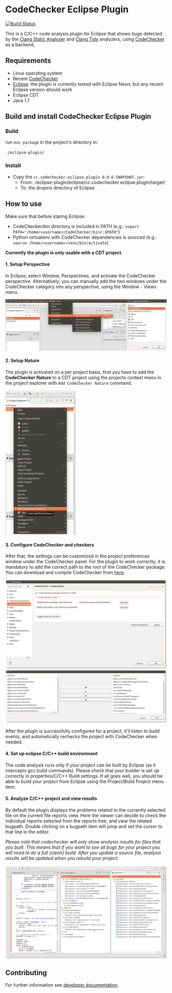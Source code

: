 # CodeChecker Eclipse Plugin

[![Build Status](https://travis-ci.org/Ericsson/CodeCheckerEclipsePlugin.svg?branch=master)](https://travis-ci.org/Ericsson/CodeCheckerEclipsePlugin)

This is a C/C++ code analysis plugin for Eclipse that shows bugs detected by the [Clang Static Analyzer](http://clang-analyzer.llvm.org/) and [Clang Tidy](http://clang.llvm.org/extra/clang-tidy/) analyzers, using [CodeChecker](https://github.com/Ericsson/codechecker) as a backend,

## Requirements

* Linux operating system
* Recent [CodeChecker](https://github.com/Ericsson/codechecker)
* [Eclipse](www.eclipse.org): the plugin is currently tested with Eclipse Neon, but any recent Eclipse version should work
* Eclipse CDT
* Java 1.7

## Build and install CodeChecker Eclipse Plugin
### Build
run `mvn package` in the project's directory in:

`./eclipse-plugin/`

### Install
* Copy the `cc.codechecker.eclipse.plugin-0.0.6-SNAPSHOT.jar`:
    * From: ./eclipse-plugin/eclipse/cc.codechecker.eclipse.plugin/target/
    * To: the dropins directory of Eclipse

## How to use
Make sure that before staring Eclipse:

* CodeChecker/bin directory is included in PATH (e.g.: `export PATH="/home/<username>/CodeChecker/bin/:$PATH"`)
* Python virtualenv with CodeChecker dependencies is sourced (e.g.: `source /home/<username>/venv/bin/activate`)

__Currently the plugin is only usable with a CDT project.__

#### 1. Setup Perspective
In Eclipse, select Window, Perspectives, and activate the CodeChecker perspective.
Alternatively, you can manually add the two windows under the CodeChecker category into any perspective, using the Window - Views menu.

![Window->Perspective->Open Perspective->Other](docs/allperspective.png)

#### 2. Setup Nature
The plugin is activated on a per project basis, first you have to add the __CodeChecker Nature__ to a CDT project using the projects context menu in the project explorer with `Add CodeChecker Nature` command.

![CodeChecker Nature Add](docs/nature.png)

#### 3. Configure CodeChecker and checkers
After that, the settings can be customized in the project preferences window under the CodeChecker panel. For the plugin to work correctly, it is mandatory to add the correct path to the root of the CodeChecker package. You can download and compile CodeChecker from [here](https://github.com/Ericsson/codechecker).

![CodeChecker Configure](docs/config.png)
![CodeChecker Checkers Configure](docs/checkershow.png)

After the plugin is successfully configured for a project, it'll listen to build events, and automatically rechecks the project with CodeChecker when needed.

#### 4. Set up eclipse C/C++ build environment

The code analysis runs only if your project can be built by Eclipse (as it intercepts gcc build commands).
Please check that your builder is set up correctly in properties/C/C++ Build settings.
If all goes well, you should be able to build your project from Eclipse using the Project/Build Project menu item.

#### 5. Analyze C/C++ project and view results
By default the plugin displays the problems related to the currently selected file on the current file reports view. Here the viewer can decide to check the individual reports selected from the reports tree, and view the related bugpath. Double clicking on a bugpath item will jump and set the cursor to that line in the editor.

*Please note that codechecker will only show analysis results for files that you built. This means that if you want to see all bugs for your project you will need to do a full (clean) build. After you update a source file, analysis results will be updated when you rebuild your project.*

![CodeChecker Runtime Example](docs/example.png)

## Contributing

For further information see [developer documentation](docs/developer.md).
